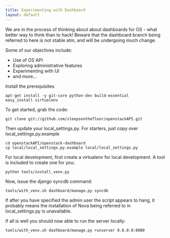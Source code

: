 ```yaml
---
title: Experimenting with Dashboard
layout: default
---
```


We are in the process of thinking about about dashboards for OS - what better way to think than to hack!  Beware that the dashboard branch being referred to here is not stable atm, and will be undergoing much change.

Some of our objectives include:

* Use of OS API
* Exploring administrative features
* Experimenting with UI
* and more...

Install the prerequisites

    apt-get install -y git-core python-dev build-essential
    easy_install virtualenv

To get started, grab the code:

    git clone git://github.com/sleepsonthefloor/openstackAPI.git

Then update your local_settings.py.  For starters, just copy over local_settings.py.example

    cd openstackAPI/openstack-dashboard
    cp local/local_settings.py.example local/local_settings.py

For local development, first create a virtualenv for local development.  A tool is included to create one for you:

    python tools/install_venv.py

Now, issue the django syncdb command:

    tools/with_venv.sh dashboard/manage.py syncdb

If after you have specified the admin user the script appears to hang, it
probably means the installation of Nova being referred to in local_settings.py
is unavailable.

If all is well you should now able to run the server locally:

    tools/with_venv.sh dashboard/manage.py runserver 0.0.0.0:8080

